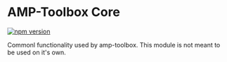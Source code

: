 # AMP-Toolbox Core

[![npm version](https://badge.fury.io/js/%40ampproject%2Ftoolbox-core.svg)](https://badge.fury.io/js/%40ampproject%2Ftoolbox-core)

Commonl functionality used by amp-toolbox. This module is not meant to be used on it's own.
